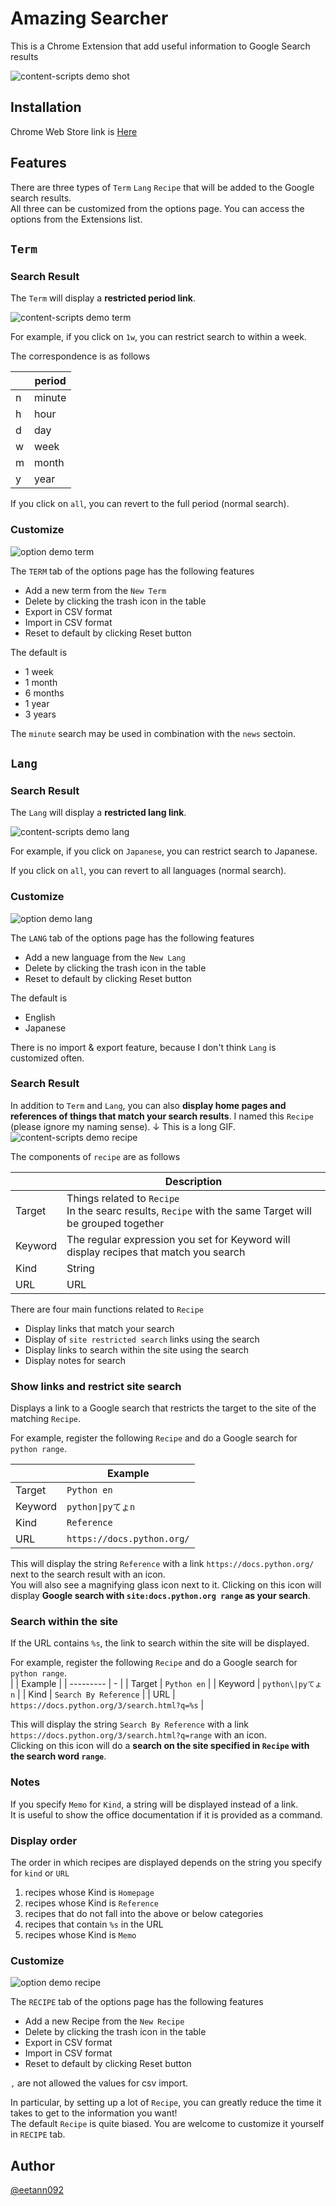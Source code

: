 # Amazing Searcher
This is a Chrome Extension that add useful information to Google Search results

![content-scripts demo shot](./imgs/content-scripts_demo_shot.png)


## Installation
Chrome Web Store link is [Here](https://chrome.google.com/webstore/detail/amazing-searcher/poheekmlppakdboaalpmhfpbmnefeokj)


## Features
There are three types of `Term` `Lang` `Recipe` that will be added to the Google search results.  
All three can be customized from the options page. You can access the options from the Extensions list.  

## `Term`
### Search Result
The `Term` will display a **restricted period link**.  

![content-scripts demo term](./imgs/content-scripts_demo_term.gif)

For example, if you click on `1w`, you can restrict search to within a week.  

The correspondence is as follows

|   | period |
|---|--------|
| n | minute |
| h | hour   |
| d | day    |
| w | week   |
| m | month  |
| y | year   |

If you click on `all`, you can revert to the full period (normal search).  

### Customize
![option demo term](./imgs/option_demo_term.gif)

The `TERM` tab of the options page has the following features  

* Add a new term from the `New Term`
* Delete by clicking the trash icon in the table
* Export in CSV format
* Import in CSV format
* Reset to default by clicking Reset button

The default is

* 1 week
* 1 month
* 6 months
* 1 year
* 3 years

The `minute` search may be used in combination with the `news` sectoin.  

## `Lang`
### Search Result
The `Lang` will display a **restricted lang link**.

![content-scripts demo lang](./imgs/content-scripts_demo_lang.gif)

For example, if you click on `Japanese`, you can restrict search to Japanese.  

If you click on `all`, you can revert to all languages (normal search).  

### Customize
![option demo lang](./imgs/option_demo_lang.gif)

The `LANG` tab of the options page has the following features  

* Add a new language from the `New Lang`
* Delete by clicking the trash icon in the table
* Reset to default by clicking Reset button

The default is

* English
* Japanese

There is no import & export feature, because I don't think `Lang` is customized often.  


### Search Result
In addition to `Term` and `Lang`, you can also **display home pages and references of things that match your search results**. I named this `Recipe` (please ignore my naming sense).
↓ This is a long GIF.
![content-scripts demo recipe](./imgs/content-scripts_demo_recipe.gif)

The components of `recipe` are as follows

|           | Description                                                                                                  |
| --------- | ----------------------------------------------------                                                         |
| Target    | Things related to `Recipe` <br> In the searc results, `Recipe` with the same Target will be grouped together |
| Keyword   | The regular expression you set for Keyword will display recipes that match you search                        |
| Kind      | String                                                                                                       |
| URL       | URL                                                                                                          |

There are four main functions related to `Recipe`  

* Display links that match your search
* Display of `site restricted search` links using the search
* Display links to search within the site using the search
* Display notes for search

### Show links and restrict site search
Displays a link to a Google search that restricts the target to the site of the matching `Recipe`.  

For example, register the following `Recipe` and do a Google search for `python range`.  

|           | Example                    |
| --------- | -                          |
| Target    | `Python en`                |
| Keyword   | `python\|pyてょn`          |
| Kind      | `Reference`                |
| URL       | `https://docs.python.org/` |

This will display the string `Reference` with a link `https://docs.python.org/` next to the search result with an icon.  
You will also see a magnifying glass icon next to it. Clicking on this icon will display **Google search with `site:docs.python.org range` as your search**.  

### Search within the site
If the URL contains `%s`, the link to search within the site will be displayed.

For example, register the following `Recipe` and do a Google search for `python range`.  
|           | Example                                      |
| --------- | -                                            |
| Target    | `Python en`                                  |
| Keyword   | `python\|pyてょn`                            |
| Kind      | `Search By Reference`                        |
| URL       | `https://docs.python.org/3/search.html?q=%s` |

This will display the string `Search By Reference` with a link `https://docs.python.org/3/search.html?q=range` with an icon.  
Clicking on this icon will do a **search on the site specified in `Recipe` with the search word `range`**.  


### Notes
If you specify `Memo` for `Kind`, a string will be displayed instead of a link.  
It is useful to show the office documentation if it is provided as a command.  

### Display order
The order in which recipes are displayed depends on the string you specify for `kind` or `URL`

1. recipes whose Kind is `Homepage`
2. recipes whose Kind is `Reference`
3. recipes that do not fall into the above or below categories
4. recipes that contain `%s` in the URL
5. recipes whose Kind is `Memo`

### Customize
![option demo recipe](./imgs/option_demo_recipe.gif)

The `RECIPE` tab of the options page has the following features  

* Add a new Recipe from the `New Recipe`
* Delete by clicking the trash icon in the table
* Export in CSV format
* Import in CSV format
* Reset to default by clicking Reset button

`,` are not allowed the values for csv import.  

In particular, by setting up a lot of `Recipe`, you can greatly reduce the time it takes to get to the information you want!  
The default `Recipe` is quite biased. You are welcome to customize it yourself in `RECIPE` tab.


## Author
[@eetann092](https://twitter.com/eetann092)  
